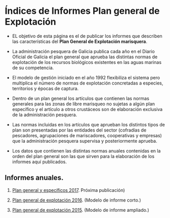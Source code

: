 # Índices de Informes Plan general de Explotación

* EL objetivo de esta página es el de publicar los informes que describen las características del __Plan General de Explotación marisquera__.

* La administración pesquera de Galicia publica cada año en el Diario Oficial de Galicia el plan general que aprueba las distintas normas de explotación de los recursos biológicos existentes en las aguas marinas de su competencia.

* El modelo de gestión iniciado en el año 1992 flexibiliza el sistema pero multiplica el número de normas de explotación concretadas a especies, territorios y épocas de captura.

* Dentro de un plan general los artículos que contienen las normas generales para las zonas de libre marisqueo no sujetas a algún plan específico y el artículo a otros crustáceos son de elaboración exclusiva de la administración pesquera.

* Las normas incluidas en los artículos que aprueban los distintos tipos de plan son presentadas por las entidades del sector (cofradías de pescadores, agrupaciones de mariscadores, cooperativas y empresas) que la administración pesquera supervisa y posteriormente aprueba.

* Los datos que contienen las distintas normas anuales contenidas en la orden del plan general son las que sirven para la elaboración de los informes aquí publicados.

## Informes anuales.


1. [Plan general y específicos 2017](infoPlanGeneralEspecifico2017c.html). Próxima publicación)

1. [Plan general de explotación 2016](info-pexma2016c.html). (Modelo de informe corto.)

1. [Plan general de explotación 2015](info-pexma2015L.html).  (Modelo de informe ampliado.)
